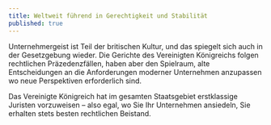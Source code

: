 ```yaml
---
title: Weltweit führend in Gerechtigkeit und Stabilität
published: true
---
```

Unternehmergeist ist Teil der britischen Kultur, und das spiegelt sich auch in der Gesetzgebung wieder. Die Gerichte des Vereinigten Königreichs folgen rechtlichen Präzedenzfällen, haben aber den Spielraum, alte Entscheidungen an die Anforderungen moderner Unternehmen anzupassen wo neue Perspektiven erforderlich sind.

Das Vereinigte Königreich hat im gesamten Staatsgebiet erstklassige Juristen vorzuweisen – also egal, wo Sie Ihr Unternehmen ansiedeln, Sie erhalten stets besten rechtlichen Beistand.
